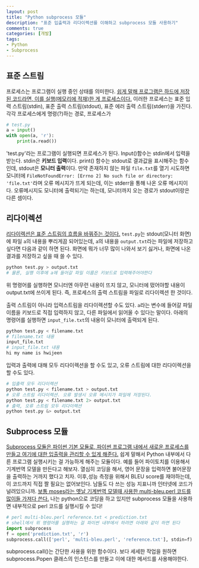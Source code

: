 ```yaml
---
layout: post
title: "Python subprocess 모듈"
description: "표준 입출력과 리다이렉션를 이해하고 subprocess 모듈 사용하기"
comments: true
categories: [개발]
tags:
- Python
- Subprocess
---
```




## 표준 스트림

프로세스는 프로그램이 실행 중인 상태를 의미한다. [쉽게 말해 프로그램은 하드에 저장된 코드라면, 이를 실행(메모리에 적재)한 게 프로세스이다.](http://bowbowbow.tistory.com/16) 이러한 프로세스는 표준 입력 스트림(stdin), 표준 출력 스트림(stdout), 표준 에러 출력 스트림(stderr)을 가진다. 각각 프로세스에게 명령(?)하는 경로, 프로세스가 

```python
# test.py
a = input()
with open(a, 'r'):
    print(a.read())
```

'test.py'라는 프로그램이 실행되면 프로세스가 된다. Input()함수는 stdin에서 입력을 받는다. stdin은 **키보드 입력**이다. print() 함수는 stdout로 결과값을 표시해주는 함수인데, stdout은 **모니터 출력**이다. 만약 존재하지 않는 파일 `file.txt`를 열기 시도하면 모니터에 `FileNotFoundError: [Errno 2] No such file or directory: 'file.txt'`라며 오류 메시지가 뜨게 되는데, 이는 stderr을 통해 나온 오류 메시지이다. 오류메시지도 모니터에 출력되기는 하는데, 모니터까지 오는 경로가 stdout이랑은 다른 셈이다.



## 리다이렉션

[리다이렉션은 표준 스트림의 흐름을 바꿔주는 것이다.]((https://jdm.kr/blog/74)) `test.py`는 stdout(모니터 화면)에 파일 `a`의 내용을 뿌리게끔 되어있는데, `a`의 내용을 `output.txt`라는 파일에 저장하고 싶다면 다음과 같이 하면 된다. 화면에 뭐가 너무 많이 나와서 보기 싫거나, 화면에 나온 결과를 저장하고 싶을 때 쓸 수 있다.

```bash
python test.py > output.txt
# 물론, 실행 이후에 a에 들어갈 파일 이름은 키보드로 입력해주어야한다
```

위 명령어를 실행하면 모니터엔 아무런 내용이 뜨지 않고, 모니터에 떴어야할 내용이 output.txt에 쓰이게 된다. 즉, 프로세스의 출력 스트림을 파일로 리다이렉션 한 것이다.

출력 스트림이 아니라 입력스트림을 리다이렉션할 수도 있다. `a`라는 변수에 들어갈 파일 이름을 키보드로 직접 입력하지 않고, 다른 파일에서 읽어올 수 있다는 말이다. 아래의 명령어를 실행하면 `input_file.txt`의 내용이 모니터에 출력되게 된다.

```bash
python test.py < filename.txt
# filename.txt 내용
input_file.txt
# input_file.txt 내용
hi my name is hwijeen
```

입력과 출력에 대해 모두 리다이렉션을 할 수도 있고, 오류 스트림에 대한 리다이렉션을 할 수도 있다.

```bash
# 입출력 모두 리다이렉션
python test.py < filename.txt > output.txt
# 오류 스트림 리다이렉션. 오류 발생시 오류 메시지가 파일에 저장된다.
python test.py < filename.txt 2> output.txt
# 출력, 오류 스트림 모두 리다이렉션
python test.py &> output.txt
```



## Subprocess 모듈

[Subprocess 모듈은 파이썬 기본 모듈로, 파이썬 프로그램 내에서 새로운 프로세스를 만들고 여기에 대한 입출력을  관리할 수 있게 해준다.](https://soooprmx.com/archives/5932) 쉽게 말해서 Python 내부에서 다른 프로그램 실행시키는 걸 가능하게 해주는 모듈이다. 예를 들어 파이토치를 이용해서 기계번역 모델을 만든다고 해보자. 열심히 코딩을 해서, 영어 문장을 입력하면 불어문장을 출력하는 거까지 했다고 치자. 이후,성능 측정을 위해서 BLEU score를 재야하는데, 이 코드까지 직접 짤 필요는 없어보인다. 남들도 다 쓰는 성능 지표니까 인터넷에 코드가 널려있으니까. [보통 moses라는 옛날 기계번역 모델때 사용한 multi-bleu.perl 코드를 많이들 가져다 쓴다.](https://github.com/moses-smt/mosesdecoder/blob/master/scripts/generic/multi-bleu.perl) 나는 python으로 코딩을 하고 있지만 subprocess 모듈을 사용하면 내부적으로 perl 코드를 실행시킬 수 있다!

```python
# perl multi-bleu.perl reference.txt < prediction.txt
# shell에서 위 명령어를 실행하는 걸 파이썬 내부에서 하려면 아래와 같이 하면 된다
import subprocess
f = open('prediction.txt', 'r')
subprocess.call(['perl', 'multi-bleu.perl', 'reference.txt'], stdin=f) # 입력 리다이렉션
```

subprocess.call()는 간단한 사용을 위한 함수이다. 보다 세세한 작업을 원하면 subprocess.Popen 클래스의 인스턴스를 만들고 이에 대한 메서드를 사용해야한다. 